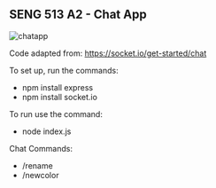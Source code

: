 ## SENG 513 A2 - Chat App

![chatapp](https://user-images.githubusercontent.com/47360894/168513484-ae7f03de-dd7f-4d01-bbd6-5f5b255e02e7.png)

Code adapted from: 
https://socket.io/get-started/chat

To set up, run the commands:
- npm install express
- npm install socket.io

To run use the command: 
- node index.js

Chat Commands:
- /rename <new username>
- /newcolor <color>

